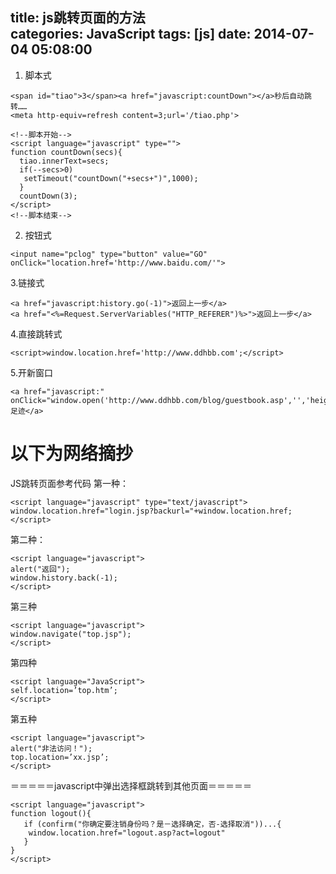 title: js跳转页面的方法			
categories: JavaScript
tags: [js]
date: 2014-07-04 05:08:00
---

1. 脚本式
```
<span id="tiao">3</span><a href="javascript:countDown"></a>秒后自动跳转……
<meta http-equiv=refresh content=3;url='/tiao.php'>

<!--脚本开始-->
<script language="javascript" type="">
function countDown(secs){
  tiao.innerText=secs;
  if(--secs>0)
   setTimeout("countDown("+secs+")",1000);
  }
  countDown(3);
</script>
<!--脚本结束-->
```

2. 按钮式
```
<input name="pclog" type="button" value="GO" onClick="location.href='http://www.baidu.com/'">
```
3.链接式
```
<a href="javascript:history.go(-1)">返回上一步</a>
<a href="<%=Request.ServerVariables("HTTP_REFERER")%>">返回上一步</a>
```
4.直接跳转式
```
<script>window.location.href='http://www.ddhbb.com';</script>
```
5.开新窗口
```
<a href="javascript:" onClick="window.open('http://www.ddhbb.com/blog/guestbook.asp','','height=500,width=611,scrollbars=yes,status=yes')">足迹</a>
```

#  以下为网络摘抄

JS跳转页面参考代码
第一种：
```
<script language="javascript" type="text/javascript">
window.location.href="login.jsp?backurl="+window.location.href;
</script>
```
第二种：
```
<script language="javascript">
alert("返回");
window.history.back(-1);
</script>
```
第三种
```
<script language="javascript">
window.navigate("top.jsp");
</script>
```
第四种
```
<script language="JavaScript">
self.location=’top.htm’;
</script>
```
第五种
```
<script language="javascript">
alert("非法访问！");
top.location=’xx.jsp’;
</script>
```

＝＝＝＝＝javascript中弹出选择框跳转到其他页面＝＝＝＝＝
```
<script language="javascript">
function logout(){
   if (confirm("你确定要注销身份吗？是－选择确定，否-选择取消"))...{
    window.location.href="logout.asp?act=logout"
   }
}
</script>
```
